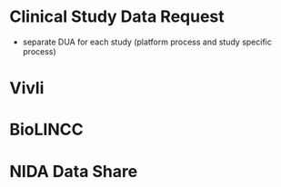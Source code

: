 # Clinical Study Data Request
- separate DUA for each study (platform process and study specific process)

# Vivli


# BioLINCC

# NIDA Data Share


